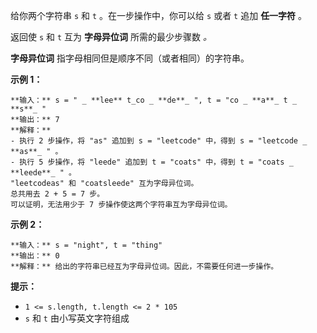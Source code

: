 给你两个字符串 `s` 和 `t` 。在一步操作中，你可以给 `s` 或者 `t` 追加 **任一字符** 。

返回使 `s` 和 `t` 互为 **字母异位词** 所需的最少步骤数 _。_

**字母异位词** 指字母相同但是顺序不同（或者相同）的字符串。



**示例 1：**

    
    
    **输入：** s = " _ **lee** t_co _ **de**_ ", t = "co _ **a**_ t _ **s**_ "
    **输出：** 7
    **解释：**
    - 执行 2 步操作，将 "as" 追加到 s = "leetcode" 中，得到 s = "leetcode _ **as**_ " 。
    - 执行 5 步操作，将 "leede" 追加到 t = "coats" 中，得到 t = "coats _ **leede**_ " 。
    "leetcodeas" 和 "coatsleede" 互为字母异位词。
    总共用去 2 + 5 = 7 步。
    可以证明，无法用少于 7 步操作使这两个字符串互为字母异位词。

**示例 2：**

    
    
    **输入：** s = "night", t = "thing"
    **输出：** 0
    **解释：** 给出的字符串已经互为字母异位词。因此，不需要任何进一步操作。
    



**提示：**

  * `1 <= s.length, t.length <= 2 * 105`
  * `s` 和 `t` 由小写英文字符组成

